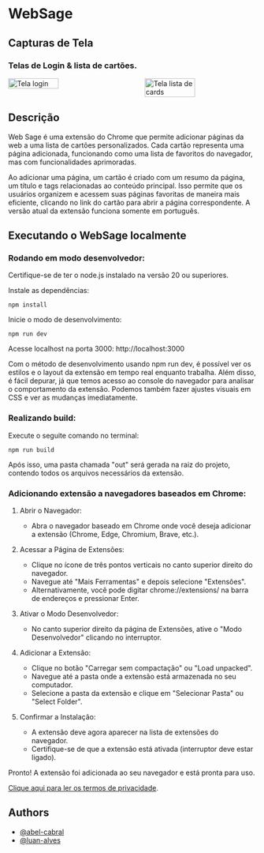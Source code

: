 # WebSage

## Capturas de Tela

### Telas de Login & lista de cartões. 

<div style="display: flex; justify-content: space-between;">
  <img src="https://raw.githubusercontent.com/luan-alvesdev/websage/main/assets/Captura_de_Tela_2024-06-26_as_16.27.47.png" alt="Tela login" width="45%">
  <img src="https://raw.githubusercontent.com/luan-alvesdev/websage/main/assets/Captura_de_Tela_2024-06-26_as_16.23.14.png" alt="Tela lista de cards" width="45%">
</div>

## Descrição

Web Sage é uma extensão do Chrome que permite adicionar páginas da web a uma lista de cartões personalizados. Cada cartão representa uma página adicionada, funcionando como uma lista de favoritos do navegador, mas com funcionalidades aprimoradas.

Ao adicionar uma página, um cartão é criado com um resumo da página, um título e tags relacionadas ao conteúdo principal. Isso permite que os usuários organizem e acessem suas páginas favoritas de maneira mais eficiente, clicando no link do cartão para abrir a página correspondente. A versão atual da extensão funciona somente em português. 

## Executando o WebSage localmente

### Rodando em modo desenvolvedor:
Certifique-se de ter o node.js instalado na versão 20 ou superiores. 

Instale as dependências:
```
npm install 
```

Inicie o modo de desenvolvimento:
```
npm run dev
```

Acesse localhost na porta 3000: http://localhost:3000

Com o método de desenvolvimento usando npm run dev, é possível ver os estilos e o layout da extensão em tempo real enquanto trabalha. Além disso, é fácil depurar, já que temos acesso ao console do navegador para analisar o comportamento da extensão. Podemos também fazer ajustes visuais em CSS e ver as mudanças imediatamente.

### Realizando build: 
Execute o seguite comando no terminal:
```
npm run build
```

Após isso, uma pasta chamada "out" será gerada na raiz do projeto, contendo todos os arquivos necessários da extensão. 

### Adicionando extensão a navegadores baseados em Chrome:
1. Abrir o Navegador:
    - Abra o navegador baseado em Chrome onde você deseja adicionar a extensão (Chrome, Edge, Chromium, Brave, etc.).


2. Acessar a Página de Extensões:
    - Clique no ícone de três pontos verticais no canto superior direito do navegador.
    - Navegue até "Mais Ferramentas" e depois selecione "Extensões".
    - Alternativamente, você pode digitar chrome://extensions/ na barra de endereços e pressionar Enter.


3. Ativar o Modo Desenvolvedor:
    - No canto superior direito da página de Extensões, ative o "Modo Desenvolvedor" clicando no interruptor.


4. Adicionar a Extensão:
    - Clique no botão "Carregar sem compactação" ou "Load unpacked".
    - Navegue até a pasta onde a extensão está armazenada no seu computador.
    - Selecione a pasta da extensão e clique em "Selecionar Pasta" ou "Select Folder".


5. Confirmar a Instalação:
    - A extensão deve agora aparecer na lista de extensões do navegador.
    - Certifique-se de que a extensão está ativada (interruptor deve estar ligado).

Pronto! A extensão foi adicionada ao seu navegador e está pronta para uso.

[Clique aqui para ler os termos de privacidade](https://luan-alvesdev.github.io/websage/).

## Authors

- [@abel-cabral](https://www.github.com/abel-cabral)
- [@luan-alves](https://github.com/luan-alvesdev)

